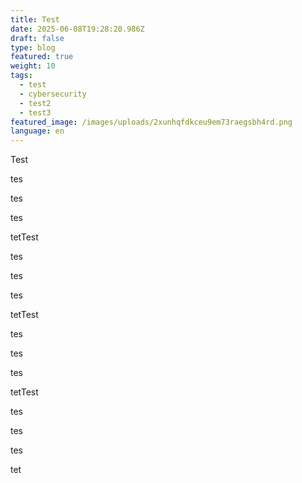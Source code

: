 ```yaml
---
title: Test
date: 2025-06-08T19:28:20.986Z
draft: false
type: blog
featured: true
weight: 10
tags:
  - test
  - cybersecurity
  - test2
  - test3
featured_image: /images/uploads/2xunhqfdkceu9em73raegsbh4rd.png
language: en
---
```

T﻿est

t﻿es

t﻿es

t﻿es

t﻿etT﻿est

t﻿es

t﻿es

t﻿es

t﻿etT﻿est

t﻿es

t﻿es

t﻿es

t﻿etT﻿est

t﻿es

t﻿es

t﻿es

t﻿et